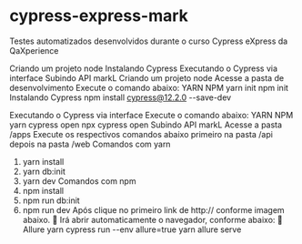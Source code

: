 # cypress-express-mark
Testes automatizados desenvolvidos durante o curso Cypress eXpress da QaXperience


Criando um projeto node
Instalando Cypress
Executando o Cypress via interface
Subindo API markL
Criando um projeto node
Acesse a pasta de desenvolvimento
Execute o comando abaixo:
YARN	NPM
yarn init	npm init
Instalando Cypress
npm install cypress@12.2.0 --save-dev

Executando o Cypress via interface
Execute o comando abaixo:
YARN	NPM
yarn cypress open	npx cypress open
Subindo API markL
Acesse a pasta /apps
Execute os respectivos comandos abaixo primeiro na pasta /api depois na pasta /web
Comandos com yarn
1. yarn install
2. yarn db:init
3. yarn dev
Comandos com npm
1. npm install
2. npm run db:init
3. npm run dev
Após clique no primeiro link de http:// conforme imagem abaixo.
📸
Irá abrir automaticamente o navegador, conforme abaixo:
📸
Allure
yarn cypress run --env allure=true
yarn allure serve
